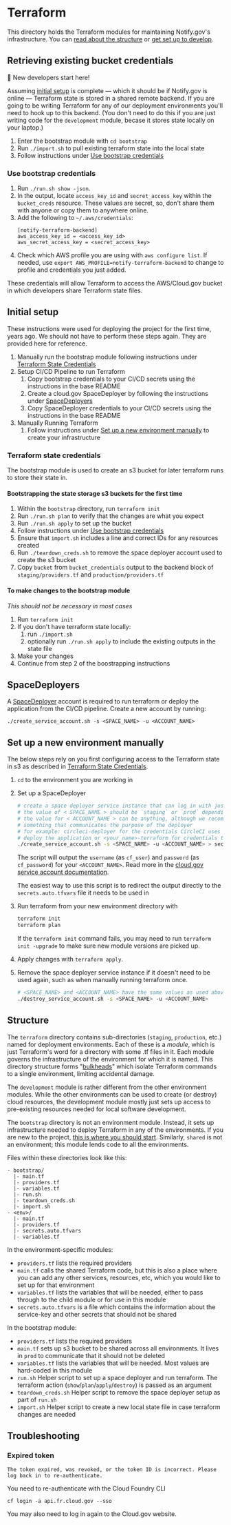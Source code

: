 # Terraform

This directory holds the Terraform modules for maintaining Notify.gov's infrastructure. You can [read about the structure](#structure) or [get set up to develop](#retrieving-existing-bucket-credentials).

## Retrieving existing bucket credentials

:green_book: New developers start here!

Assuming [initial setup](#initial-setup) is complete &mdash; which it should be if Notify.gov is online &mdash; Terraform state is stored in a shared remote backend. If you are going to be writing Terraform for any of our deployment environments you'll need to hook up to this backend. (You don't need to do this if you are just writing code for the `development` module, becase it stores state locally on your laptop.)

1. Enter the bootstrap module with `cd bootstrap`
1. Run `./import.sh` to pull existing terraform state into the local state
1. Follow instructions under [Use bootstrap credentials](#use-bootstrap-credentials)

### Use bootstrap credentials

1. Run `./run.sh show -json`.
1. In the output, locate `access_key_id` and `secret_access_key` within the `bucket_creds` resource. These values are secret, so, don't share them with anyone or copy them to anywhere online.
1. Add the following to `~/.aws/credentials`:
    ```
    [notify-terraform-backend]
    aws_access_key_id = <access_key_id>
    aws_secret_access_key = <secret_access_key>
    ```
1. Check which AWS profile you are using with `aws configure list`. If needed, use `export AWS_PROFILE=notify-terraform-backend` to change to profile and credentials you just added.

These credentials will allow Terraform to access the AWS/Cloud.gov bucket in which developers share Terraform state files.

## Initial setup

These instructions were used for deploying the project for the first time, years ago. We should not have to perform these steps again. They are provided here for reference.

1. Manually run the bootstrap module following instructions under [Terraform State Credentials](#terraform-state-credentials)
1. Setup CI/CD Pipeline to run Terraform
    1. Copy bootstrap credentials to your CI/CD secrets using the instructions in the base README
    1. Create a cloud.gov SpaceDeployer by following the instructions under [SpaceDeployers](#spacedeployers)
    1. Copy SpaceDeployer credentials to your CI/CD secrets using the instructions in the base README
1. Manually Running Terraform
    1. Follow instructions under [Set up a new environment manually](#set-up-a-new-environment-manually) to create your infrastructure

### Terraform state credentials

The bootstrap module is used to create an s3 bucket for later terraform runs to store their state in.

#### Bootstrapping the state storage s3 buckets for the first time

1. Within the `bootstrap` directory, run `terraform init`
1. Run `./run.sh plan` to verify that the changes are what you expect
1. Run `./run.sh apply` to set up the bucket
1. Follow instructions under [Use bootstrap credentials](#use-bootstrap-credentials)
1. Ensure that `import.sh` includes a line and correct IDs for any resources created
1. Run `./teardown_creds.sh` to remove the space deployer account used to create the s3 bucket
1. Copy `bucket` from `bucket_credentials` output to the backend block of `staging/providers.tf` and `production/providers.tf`

#### To make changes to the bootstrap module

*This should not be necessary in most cases*

1. Run `terraform init`
1. If you don't have terraform state locally:
    1. run `./import.sh`
    1. optionally run `./run.sh apply` to include the existing outputs in the state file
1. Make your changes
1. Continue from step 2 of the boostrapping instructions

## SpaceDeployers

A [SpaceDeployer](https://cloud.gov/docs/services/cloud-gov-service-account/) account is required to run terraform or
deploy the application from the CI/CD pipeline. Create a new account by running:

`./create_service_account.sh -s <SPACE_NAME> -u <ACCOUNT_NAME>`

## Set up a new environment manually

The below steps rely on you first configuring access to the Terraform state in s3 as described in [Terraform State Credentials](#terraform-state-credentials).

1. `cd` to the environment you are working in

1. Set up a SpaceDeployer
    ```bash
    # create a space deployer service instance that can log in with just a username and password
    # the value of < SPACE_NAME > should be `staging` or `prod` depending on where you are working
    # the value for < ACCOUNT_NAME > can be anything, although we recommend
    # something that communicates the purpose of the deployer
    # for example: circleci-deployer for the credentials CircleCI uses to
    # deploy the application or <your_name>-terraform for credentials to run terraform manually
    ./create_service_account.sh -s <SPACE_NAME> -u <ACCOUNT_NAME> > secrets.auto.tfvars
    ```

    The script will output the `username` (as `cf_user`) and `password` (as `cf_password`) for your `<ACCOUNT_NAME>`. Read more in the [cloud.gov service account documentation](https://cloud.gov/docs/services/cloud-gov-service-account/).

    The easiest way to use this script is to redirect the output directly to the `secrets.auto.tfvars` file it needs to be used in

1. Run terraform from your new environment directory with
    ```bash
    terraform init
    terraform plan
    ```

    If the `terraform init` command fails, you may need to run `terraform init -upgrade` to make sure new module versions are picked up.

1. Apply changes with `terraform apply`.

1. Remove the space deployer service instance if it doesn't need to be used again, such as when manually running terraform once.
    ```bash
    # <SPACE_NAME> and <ACCOUNT_NAME> have the same values as used above.
    ./destroy_service_account.sh -s <SPACE_NAME> -u <ACCOUNT_NAME>
    ```

## Structure

The `terraform` directory contains sub-directories (`staging`, `production`, etc.) named for deployment environments. Each of these is a *module*, which is just Terraform's word for a directory with some .tf files in it. Each module governs the infrastructure of the environment for which it is named. This directory structure forms "[bulkheads](https://blog.gruntwork.io/how-to-manage-terraform-state-28f5697e68fa)" which isolate Terraform commands to a single environment, limiting accidental damage.

The `development` module is rather different from the other environment modules. While the other environments can be used to create (or destroy) cloud resources, the development module mostly just sets up access to pre-existing resources needed for local software development.

The `bootstrap` directory is not an environment module. Instead, it sets up infrastructure needed to deploy Terraform in any of the environments. If you are new to the project, [this is where you should start](#retrieving-existing-bucket-credentials). Similarly, `shared` is not an environment; this module lends code to all the environments.

Files within these directories look like this:

```
- bootstrap/
  |- main.tf
  |- providers.tf
  |- variables.tf
  |- run.sh
  |- teardown_creds.sh
  |- import.sh
- <env>/
  |- main.tf
  |- providers.tf
  |- secrets.auto.tfvars
  |- variables.tf
```

In the environment-specific modules:
- `providers.tf` lists the required providers
- `main.tf` calls the shared Terraform code, but this is also a place where you can add any other services, resources, etc, which you would like to set up for that environment
- `variables.tf` lists the variables that will be needed, either to pass through to the child module or for use in this module
- `secrets.auto.tfvars` is a file which contains the information about the service-key and other secrets that should not be shared

In the bootstrap module:
- `providers.tf` lists the required providers
- `main.tf` sets up s3 bucket to be shared across all environments. It lives in `prod` to communicate that it should not be deleted
- `variables.tf` lists the variables that will be needed. Most values are hard-coded in this module
- `run.sh` Helper script to set up a space deployer and run terraform. The terraform action (`show`/`plan`/`apply`/`destroy`) is passed as an argument
- `teardown_creds.sh` Helper script to remove the space deployer setup as part of `run.sh`
- `import.sh` Helper script to create a new local state file in case terraform changes are needed

## Troubleshooting

### Expired token

```
The token expired, was revoked, or the token ID is incorrect. Please log back in to re-authenticate.
```
You need to re-authenticate with the Cloud Foundry CLI
```
cf login -a api.fr.cloud.gov --sso
```
You may also need to log in again to the Cloud.gov website.
